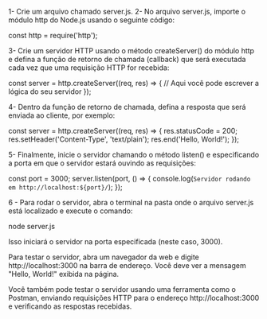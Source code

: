 1- Crie um arquivo chamado server.js.
2- No arquivo server.js, importe o módulo http do Node.js usando o seguinte código:

const http = require('http');

3- Crie um servidor HTTP usando o método createServer() do módulo http e defina a função de retorno de chamada (callback) que será executada cada vez que uma requisição HTTP for recebida:

const server = http.createServer((req, res) => {
  // Aqui você pode escrever a lógica do seu servidor
});

4- Dentro da função de retorno de chamada, defina a resposta que será enviada ao cliente, por exemplo:

const server = http.createServer((req, res) => {
  res.statusCode = 200;
  res.setHeader('Content-Type', 'text/plain');
  res.end('Hello, World!');
});

5- Finalmente, inicie o servidor chamando o método listen() e especificando a porta em que o servidor estará ouvindo as requisições:

const port = 3000;
server.listen(port, () => {
  console.log(`Servidor rodando em http://localhost:${port}/`);
});


6 - Para rodar o servidor, abra o terminal na pasta onde o arquivo server.js está localizado e execute o comando:

node server.js

Isso iniciará o servidor na porta especificada (neste caso, 3000).

Para testar o servidor, abra um navegador da web e digite http://localhost:3000 na barra de endereço. Você deve ver a mensagem "Hello, World!" exibida na página.

Você também pode testar o servidor usando uma ferramenta como o Postman, enviando requisições HTTP para o endereço http://localhost:3000 e verificando as respostas recebidas.




